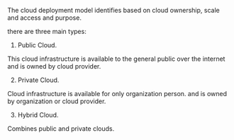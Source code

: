 The cloud deployment model identifies based on cloud ownership, scale and access and purpose.

there are three main types:

1. Public Cloud.

This cloud infrastructure is available to the general public over the internet and is owned by cloud provider.

2. Private Cloud.

Cloud infrastructure is available for only organization person. and is owned by organization or cloud provider.

3. Hybrid Cloud.

Combines public and private clouds.